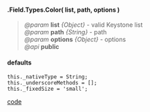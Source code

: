 #### .Field.Types.Color( list, path, options )  
> *@param* **list** _{Object}_  - valid Keystone list   
> *@param* **path** _{String}_  - path   
> *@param* **options** _{Object}_  - options   
> *@api* **public**  

<div class="code-header"> <h4>defaults</h4></div><pre class=" language-javascript"><code class="language-javascript">this._nativeType = String;
this._underscoreMethods = [];
this._fixedSize = 'small';</code></pre>

<div class="code-header addGitHubLink" data-file="fields/types/color/ColorType.js"> <a href="#" class="loadCode"> code</a></div><pre class=" language-javascript hideCode api"></pre> 
